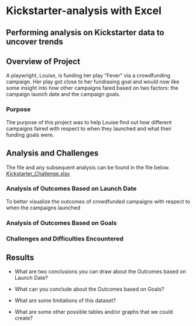 # Kickstarter-analysis with Excel
Performing analysis on Kickstarter data to uncover trends
---
## Overview of Project
A playwright, Louise, is funding her play "Fever" via a crowdfunding campaign. Her play got close to her fundrasing goal and would now like some insight into how other campaigns fared based on two factors: the campaign launch date and the campaign goals.
### Purpose
The purpose of this project was to help Louise find out how different campaigns faired with respect to when they launched and what their funding goals were.

## Analysis and Challenges
The file and any subsequent analysis can be found in the file below.
[Kickstarter_Challenge.xlsx](https://github.com/ClaudAMC/Kickstarter-analysis/files/8648221/Kickstarter_Challenge.xlsx)

### Analysis of Outcomes Based on Launch Date
To better visualize the outcomes of crowdfunded campaigns with respect to when the campaigns launched


### Analysis of Outcomes Based on Goals

### Challenges and Difficulties Encountered

## Results

- What are two conclusions you can draw about the Outcomes based on Launch Date?

- What can you conclude about the Outcomes based on Goals?

- What are some limitations of this dataset?

- What are some other possible tables and/or graphs that we could create?
